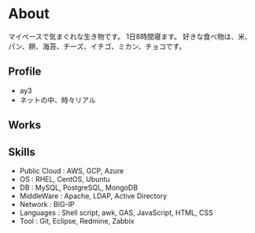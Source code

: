 # About
マイペースで気まぐれな生き物です。
1日8時間寝ます。
好きな食べ物は、米、パン、餅、海苔、チーズ、イチゴ、ミカン、チョコです。

## Profile
- ay3
- ネットの中、時々リアル

## Works


## Skills
- Public Cloud : AWS, GCP, Azure
- OS : RHEL, CentOS, Ubuntu
- DB : MySQL, PostgreSQL, MongoDB
- MiddleWare : Apache, LDAP, Active Directory
- Network : BIG-IP
- Languages : Shell script, awk, GAS, JavaScript, HTML, CSS
- Tool : Git,  Eclipse, Redmine, Zabbix

